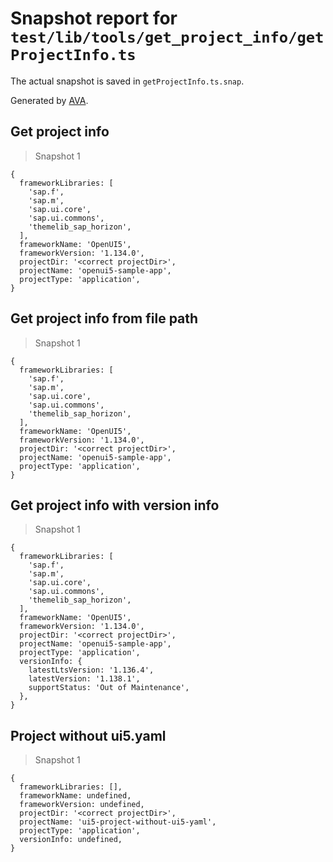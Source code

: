 # Snapshot report for `test/lib/tools/get_project_info/getProjectInfo.ts`

The actual snapshot is saved in `getProjectInfo.ts.snap`.

Generated by [AVA](https://avajs.dev).

## Get project info

> Snapshot 1

    {
      frameworkLibraries: [
        'sap.f',
        'sap.m',
        'sap.ui.core',
        'sap.ui.commons',
        'themelib_sap_horizon',
      ],
      frameworkName: 'OpenUI5',
      frameworkVersion: '1.134.0',
      projectDir: '<correct projectDir>',
      projectName: 'openui5-sample-app',
      projectType: 'application',
    }

## Get project info from file path

> Snapshot 1

    {
      frameworkLibraries: [
        'sap.f',
        'sap.m',
        'sap.ui.core',
        'sap.ui.commons',
        'themelib_sap_horizon',
      ],
      frameworkName: 'OpenUI5',
      frameworkVersion: '1.134.0',
      projectDir: '<correct projectDir>',
      projectName: 'openui5-sample-app',
      projectType: 'application',
    }

## Get project info with version info

> Snapshot 1

    {
      frameworkLibraries: [
        'sap.f',
        'sap.m',
        'sap.ui.core',
        'sap.ui.commons',
        'themelib_sap_horizon',
      ],
      frameworkName: 'OpenUI5',
      frameworkVersion: '1.134.0',
      projectDir: '<correct projectDir>',
      projectName: 'openui5-sample-app',
      projectType: 'application',
      versionInfo: {
        latestLtsVersion: '1.136.4',
        latestVersion: '1.138.1',
        supportStatus: 'Out of Maintenance',
      },
    }

## Project without ui5.yaml

> Snapshot 1

    {
      frameworkLibraries: [],
      frameworkName: undefined,
      frameworkVersion: undefined,
      projectDir: '<correct projectDir>',
      projectName: 'ui5-project-without-ui5-yaml',
      projectType: 'application',
      versionInfo: undefined,
    }
